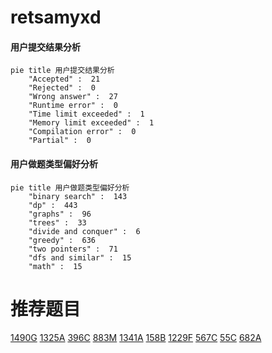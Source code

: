 # retsamyxd

<!-- tabs:start -->



#### **用户提交结果分析**

```mermaid
pie title 用户提交结果分析
    "Accepted" :  21
    "Rejected" :  0
    "Wrong answer" :  27
    "Runtime error" :  0
    "Time limit exceeded" :  1
    "Memory limit exceeded" :  1
    "Compilation error" :  0
    "Partial" :  0
```

#### **用户做题类型偏好分析**

```mermaid
pie title 用户做题类型偏好分析
    "binary search" :  143
    "dp" :  443
    "graphs" :  96
    "trees" :  33
    "divide and conquer" :  6
    "greedy" :  636
    "two pointers" :  71
    "dfs and similar" :  15
    "math" :  15
```



<!-- tabs:end -->
# 推荐题目
[1490G](https://codeforces.com/contest/1490/problem/G)
[1325A](https://codeforces.com/contest/1325/problem/A)
[396C](https://codeforces.com/contest/396/problem/C)
[883M](https://codeforces.com/contest/883/problem/M)
[1341A](https://codeforces.com/contest/1341/problem/A)
[158B](https://codeforces.com/contest/158/problem/B)
[1229F](https://codeforces.com/contest/1229/problem/F)
[567C](https://codeforces.com/contest/567/problem/C)
[55C](https://codeforces.com/contest/55/problem/C)
[682A](https://codeforces.com/contest/682/problem/A)
